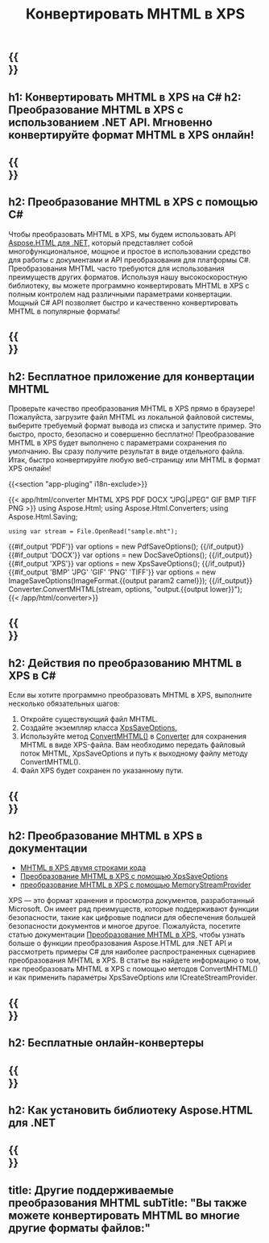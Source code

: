 ﻿---
translation: true
template: /templates/_template-conversion-child.md
title: Конвертировать MHTML в XPS
description: Конвертировать MHTML в XPS на C#. Легко используйте API в любом приложении .NET. Попробуйте онлайн-конвертер MHTML в XPS бесплатно!
url: /net/conversion/mhtml-to-xps/
family: html
platformtag: net
feature: conversion
informat: MHTML
outformat: XPS
otherformats: DOCX PDF GIF JPEG PNG TIFF BMP
---

{{<section banner>}}
---
h1: Конвертировать MHTML в XPS на C#
h2: Преобразование MHTML в XPS с использованием .NET API. Мгновенно конвертируйте формат MHTML в XPS онлайн!
---

{{<section overview>}}
---
h2: Преобразование MHTML в XPS с помощью C#
---

Чтобы преобразовать MHTML в XPS, мы будем использовать API [Aspose.HTML для .NET,](https://products.aspose.com/html/net/) который представляет собой многофункциональное, мощное и простое в использовании средство для работы с документами и API преобразования для платформы C#. Преобразования MHTML часто требуются для использования преимуществ других форматов. Используя нашу высокоскоростную библиотеку, вы можете программно конвертировать MHTML в XPS с полным контролем над различными параметрами конвертации. Мощный C# API позволяет быстро и качественно конвертировать MHTML в популярные форматы!

{{<section demos>}}
---
h2: Бесплатное приложение для конвертации MHTML
---

Проверьте качество преобразования MHTML в XPS прямо в браузере! Пожалуйста, загрузите файл MHTML из локальной файловой системы, выберите требуемый формат вывода из списка и запустите пример. Это быстро, просто, безопасно и совершенно бесплатно! Преобразование MHTML в XPS будет выполнено с параметрами сохранения по умолчанию. Вы сразу получите результат в виде отдельного файла. Итак, быстро конвертируйте любую веб-страницу или MHTML в формат XPS онлайн!

{{<section "app-pluging" i18n-exclude>}}

{{< app/html/converter MHTML XPS PDF DOCX "JPG|JPEG" GIF BMP TIFF PNG >}}
using Aspose.Html;
using Aspose.Html.Converters;
using Aspose.Html.Saving;

    using var stream = File.OpenRead("sample.mht");
{{#if_output 'PDF'}}
    var options = new PdfSaveOptions();
{{/if_output}}
{{#if_output 'DOCX'}}
    var options = new DocSaveOptions();
{{/if_output}}
{{#if_output 'XPS'}}
    var options = new XpsSaveOptions();
{{/if_output}}
{{#if_output 'BMP' 'JPG' 'GIF' 'PNG' 'TIFF'}}
    var options = new ImageSaveOptions(ImageFormat.{{output param2 camel}});
{{/if_output}}
    Converter.ConvertMHTML(stream, options, "output.{{output lower}}");   
{{< /app/html/converter>}} 


{{<section steps>}}
---
h2: Действия по преобразованию MHTML в XPS в C#
---

Если вы хотите программно преобразовать MHTML в XPS, выполните несколько обязательных шагов:
1. Откройте существующий файл MHTML.
1. Создайте экземпляр класса [XpsSaveOptions.](https://reference.aspose.com/html/net/aspose.html.saving/xpssaveoptions)
1. Используйте метод [ConvertMHTML()](https://reference.aspose.com/html/net/aspose.html.converters/converter/convertmhtml/#convertmhtml_29) в [Converter](https://reference.aspose.com/html/net/aspose.html.converters/converter/) для сохранения MHTML в виде XPS-файла. Вам необходимо передать файловый поток MHTML, XpsSaveOptions и путь к выходному файлу методу ConvertMHTML().
1. Файл XPS будет сохранен по указанному пути.

{{<section documentation>}}
---
h2: Преобразование MHTML в XPS в документации
---

  - <a href="https://docs.aspose.com/html/net/converting-between-formats/mhtml-to-xps/#mhtml-to-xps-by-two-lines-of-code" target="_blank">MHTML в XPS двумя строками кода</a>
  - <a href="https://docs.aspose.com/html/net/converting-between-formats/mhtml-to-xps/#convert-mhtml-to-xps-using-xpssaveoptions" target="_blank" >Преобразование MHTML в XPS с помощью XpsSaveOptions</a>
  - <a href="https://docs.aspose.com/html/net/converting-between-formats/mhtml-to-xps/#output-stream-providers" target="_blank">преобразование MHTML в XPS с помощью MemoryStreamProvider</a>

XPS — это формат хранения и просмотра документов, разработанный Microsoft. Он имеет ряд преимуществ, которые поддерживают функции безопасности, такие как цифровые подписи для обеспечения большей безопасности документов и многое другое. Пожалуйста, посетите статью документации [Преобразование MHTML в XPS,](https://docs.aspose.com/html/net/converting-between-formats/mhtml-to-xps/) чтобы узнать больше о функции преобразования Aspose.HTML для .NET API и рассмотреть примеры C# для наиболее распространенных сценариев преобразования MHTML в XPS. В статье вы найдете информацию о том, как преобразовать MHTML в XPS с помощью методов ConvertMHTML() и как применить параметры XpsSaveOptions или ICreateStreamProvider.

{{<section online-converters>}}
---
h2: Бесплатные онлайн-конвертеры
---

{{<section get-started>}}
---
h2: Как установить библиотеку Aspose.HTML для .NET
---

{{<section other-conversions>}}
---
title: Другие поддерживаемые преобразования MHTML
subTitle: "Вы также можете конвертировать MHTML во многие другие форматы файлов:"
---